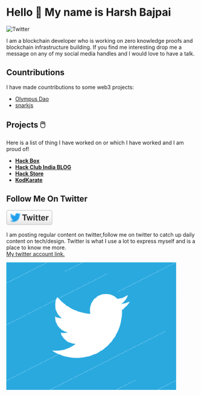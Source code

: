 # Hello 👋 My name is Harsh Bajpai

<div class="container" >
 <img  id="avatar"  src='https://avatars.githubusercontent.com/u/41180869?s=400&u=95cd15b51719d1a877d02387f741f34da41cfd0e&v=4' alt="Twitter" width="150px"/>
</div>

<p id="para" >
I am a blockchain developer who is working on zero knowledge proofs and blockchain infrastructure building. If you find me interesting drop me a message on any of my social media handles and I would love to have a talk.</p>

## Countributions

I have made countributions to some web3 projects:
<ul>
<li>
<a href="https://github.com/OlympusDAO/olympus-contracts/pull/131"> Olympus Dao </a>
</li>
<li>
<a href="https://github.com/iden3/snarkjs/pull/146"> snarkjs </a>
</li>
</ul>

## Projects 🖱️

<p id="projectpara" >Here is a list of thing I have worked on or which I have worked and I am proud of!</p>

</div>

<div id="listcontainer" >

<ul>

 <li>
 <b> 
 <a href="https://hackbox.hackclub.com/">Hack Box </a>
 </b>
 </li>

<li>
 <b> 
 <a href="https://indiablog.hackclub.com/">Hack Club India BLOG </a>
 </b>
 </li>


 <li>
 <b>
<a href="https://hackstore.hackclub.com/" >Hack Store </a> 
</b>
</li>
 
 
<li>
 <b>
 <a href="https://github.com/bajpai244/Kodkarate">KodKarate </a>
 </b>
 </li>

</ul>
</div>

 ## Follow Me On Twitter
<a href="https://twitter.com/bajpaiharsh244" >
<img id="twitterimg" src="https://github.com/bajpai244/bajpai244/blob/master/assets/twitter.svg" />
</a>
<p id="twitterpara" >I am posting regular content on twitter,follow me on twitter to catch up daily content on tech/design. Twitter is what I use a lot to express myself and is a place to know me more.
<br/>
<a href="https://twitter.com/bajpaiharsh244" >My twitter account link.</a></p>
<img id="twittergif" src="https://github.com/bajpai244/bajpai244/blob/master/assets/twitter.gif"  alt="Twitter Gif" />


<!--

**bajpai244/bajpai244** is a ✨ _special_ ✨ repository because its `README.md` (this file) appears on your GitHub profile.

Here are some ideas to get you started:

- 🔭 I’m currently working on ...
- 🌱 I’m currently learning ...
- 👯 I’m looking to collaborate on ...
- 🤔 I’m looking for help with ...
- 💬 Ask me about ...
- 📫 How to reach me: ...
- 😄 Pronouns: ...
- ⚡ Fun fact: ...
  -->

